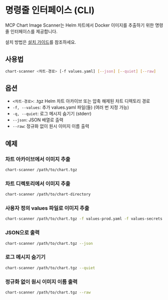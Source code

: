 # 명령줄 인터페이스 (CLI)

MCP Chart Image Scanner는 Helm 차트에서 Docker 이미지를 추출하기 위한 명령줄 인터페이스를 제공합니다.

설치 방법은 [설치 가이드](./installation.md)를 참조하세요.


## 사용법

```bash
chart-scanner <차트-경로> [-f values.yaml] [--json] [--quiet] [--raw]
```

## 옵션

- `<차트-경로>`: .tgz Helm 차트 아카이브 또는 압축 해제된 차트 디렉토리 경로
- `-f, --values`: 추가 values.yaml 파일(들) (여러 번 지정 가능)
- `-q, --quiet`: 로그 메시지 숨기기 (stderr)
- `--json`: JSON 배열로 출력
- `--raw`: 정규화 없이 원시 이미지 이름 출력

## 예제

### 차트 아카이브에서 이미지 추출

```bash
chart-scanner /path/to/chart.tgz
```

### 차트 디렉토리에서 이미지 추출

```bash
chart-scanner /path/to/chart-directory
```

### 사용자 정의 values 파일로 이미지 추출

```bash
chart-scanner /path/to/chart.tgz -f values-prod.yaml -f values-secrets.yaml
```

### JSON으로 출력

```bash
chart-scanner /path/to/chart.tgz --json
```

### 로그 메시지 숨기기

```bash
chart-scanner /path/to/chart.tgz --quiet
```

### 정규화 없이 원시 이미지 이름 출력

```bash
chart-scanner /path/to/chart.tgz --raw
```
